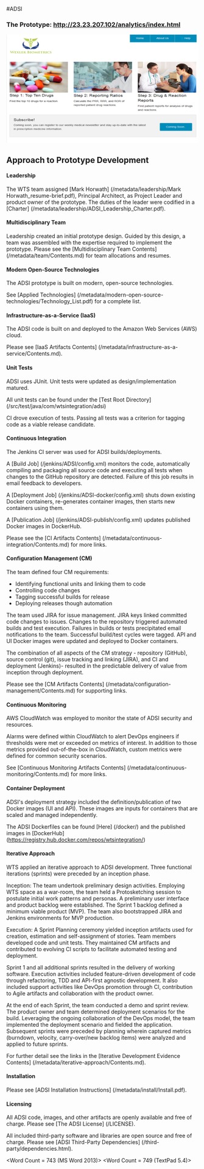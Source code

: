 #ADSI

### The Prototype: <a href="http://23.23.207.102/analytics/index.html">http://23.23.207.102/analytics/index.html</a>

![alt tag](/images/ADSI_UI_Home_Page.bmp)

## Approach to Prototype Development

#### Leadership

The WTS team assigned [Mark Horwath] (/metadata/leadership/Mark Horwath_resume-brief.pdf), Principal Architect, as Project Leader and product owner of the prototype.  The duties of the leader were codified in a [Charter] (/metadata/leadership/ADSI_Leadership_Charter.pdf).

#### Multidisciplinary Team

Leadership created an initial prototype design. Guided by this design, a team was assembled with the expertise required to implement the prototype.
Please see the [Multidisciplinary Team Contents] (/metadata/team/Contents.md) for team allocations and resumes.

#### Modern Open-Source Technologies

The ADSI prototype is built on modern, open-source technologies.

See [Applied Technologies] (/metadata/modern-open-source-technologies/Technology_List.pdf) for a complete list.

#### Infrastructure-as-a-Service (IaaS)

The ADSI code is built on and deployed to the Amazon Web Services (AWS) cloud.

Please see [IaaS Artifacts Contents] (/metadata/infrastructure-as-a-service/Contents.md).

#### Unit Tests

ADSI uses JUnit. Unit tests were updated as design/implementation matured.

All unit tests can be found under the [Test Root Directory] (/src/test/java/com/wtsintegration/adsi)

CI drove execution of tests. Passing all tests was a criterion for tagging code as a viable release candidate.

#### Continuous Integration

The Jenkins CI server was used for ADSI builds/deployments.

A [Build Job] (/jenkins/ADSI/config.xml) monitors the code, automatically compiling and packaging all source code and executing all tests when changes to the GitHub repository are detected. Failure of this job results in email feedback to developers.

A [Deployment Job] (/jenkins/ADSI-docker/config.xml) shuts down existing Docker containers, re-generates container images, then starts new containers using them.

A [Publication Job] (/jenkins/ADSI-publish/config.xml) updates published Docker images in DockerHub.

Please see the [CI Artifacts Contents] (/metadata/continuous-integration/Contents.md) for more links.

#### Configuration Management (CM)

The team defined four CM requirements:

* Identifying functional units and linking them to code
* Controlling code changes 
* Tagging successful builds for release
* Deploying releases though automation

The team used JIRA for issue management. JIRA keys linked committed code changes to issues. Changes to the repository triggered automated builds and test execution. Failures in builds or tests precipitated email notifications to the team. Successful build/test cycles were tagged. API and UI Docker images were updated and deployed to Docker containers. 

The combination of all aspects of the CM strategy - repository (GitHub), source control (git), issue tracking and linking (JIRA), and CI and deployment (Jenkins)- resulted in the predictable delivery of value from inception through deployment.

Please see the [CM Artifacts Contents] (/metadata/configuration-management/Contents.md) for supporting links.

#### Continuous Monitoring

AWS CloudWatch was employed to monitor the state of ADSI security and resources.

Alarms were defined within CloudWatch to alert DevOps engineers if thresholds were met or exceeded on metrics of interest. In addition to those metrics provided out-of-the-box in CloudWatch, custom metrics were defined for common security scenarios.

See [Continuous Monitoring Artifacts Contents] (/metadata/continuous-monitoring/Contents.md) for more links.

#### Container Deployment

ADSI's deployment strategy included the definition/publication of two Docker images (UI and API). These images are inputs for containers that are scaled and managed independently.

The ADSI Dockerfiles can be found [Here] (/docker/) and the published images in [DockerHub] (https://registry.hub.docker.com/repos/wtsintegration/)

#### Iterative Approach

WTS applied an iterative approach to ADSI development. Three functional iterations (sprints) were preceded by an inception phase.

Inception: The team undertook preliminary design activities. Employing WTS space as a war-room, the team held a Protosketching session to postulate initial work patterns and personas. A preliminary user interface and product backlog were established. The Sprint 1 backlog defined a minimum viable product (MVP). The team also bootstrapped JIRA and Jenkins environments for MVP production.

Execution: A Sprint Planning ceremony yielded inception artifacts used for creation, estimation and self-assignment of stories. Team members developed code and unit tests. They maintained CM artifacts and contributed to evolving CI scripts to facilitate automated testing and deployment. 

Sprint 1 and all additional sprints resulted in the delivery of working software. Execution activities included feature-driven development of code through refactoring, TDD and API-first agnostic development. It also included support activities like DevOps promotion through CI, contribution to Agile artifacts and collaboration with the product owner.
 
At the end of each Sprint, the team conducted a demo and sprint review. The product owner and team determined deployment scenarios for the build. Leveraging the ongoing collaboration of the DevOps model, the team implemented the deployment scenario and fielded the application. 
Subsequent sprints were preceded by planning wherein captured metrics (burndown, velocity, carry-over/new backlog items) were analyzed and applied to future sprints.

For further detail see the links in the [Iterative Development Evidence Contents] (/metadata/iterative-approach/Contents.md).

#### Installation

Please see [ADSI Installation Instructions] (/metadata/install/Install.pdf).

#### Licensing 

All ADSI code, images, and other artifacts are openly available and free of charge.  Please see [The ADSI License] (/LICENSE).

All included third-party software and libraries are open source and free of charge.  Please see [ADSI Third-Party Dependencies] (/third-party/dependencies.html).

<Word Count = 743 (MS Word 2013)>
<Word Count = 749 (TextPad 5.4)>